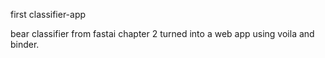 first classifier-app

bear classifier from fastai chapter 2 turned into a web app using voila and binder.
